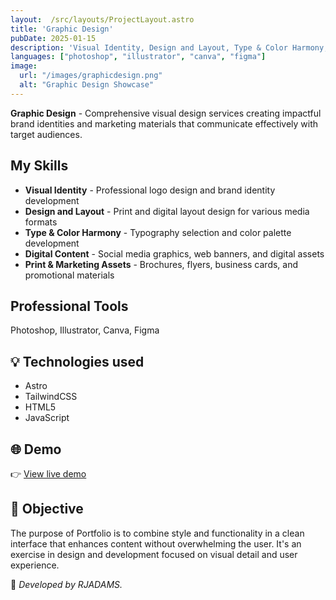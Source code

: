 ```yaml
---
layout:  /src/layouts/ProjectLayout.astro
title: 'Graphic Design'
pubDate: 2025-01-15
description: 'Visual Identity, Design and Layout, Type & Color Harmony, Digital Content, Print & Marketing Assets'
languages: ["photoshop", "illustrator", "canva", "figma"]
image:
  url: "/images/graphicdesign.png"
  alt: "Graphic Design Showcase"
--- 
```


**Graphic Design** - Comprehensive visual design services creating impactful brand identities and marketing materials that communicate effectively with target audiences.

## My Skills

- **Visual Identity** - Professional logo design and brand identity development
- **Design and Layout** - Print and digital layout design for various media formats
- **Type & Color Harmony** - Typography selection and color palette development
- **Digital Content** - Social media graphics, web banners, and digital assets
- **Print & Marketing Assets** - Brochures, flyers, business cards, and promotional materials

## Professional Tools

Photoshop, Illustrator, Canva, Figma

## 💡 Technologies used

- Astro
- TailwindCSS
- HTML5
- JavaScript


## 🌐 Demo

👉 [View live demo](https://github.com/RJADAMS/Portfolio)

## 🎯 Objective

The purpose of Portfolio is to combine style and functionality in a clean interface that enhances content without overwhelming the user. It's an exercise in design and development focused on visual detail and user experience.


🚀 *Developed by RJADAMS.*
